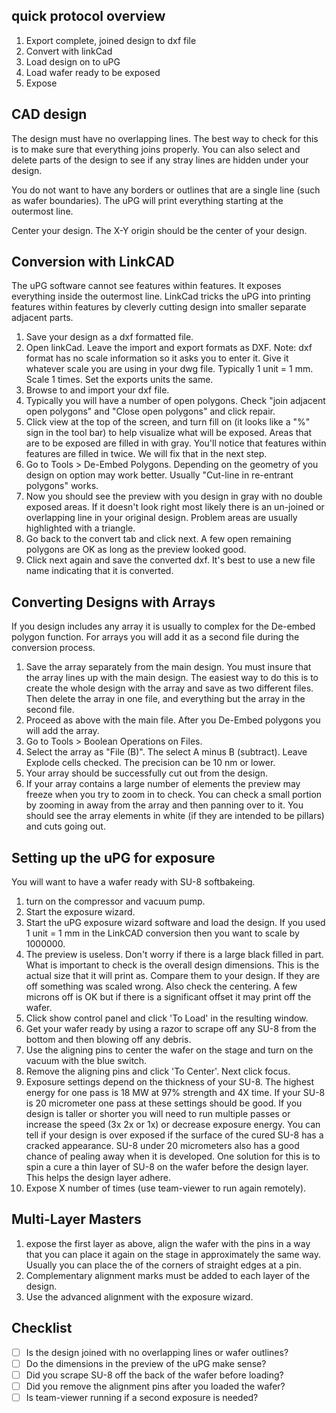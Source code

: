 quick protocol overview
----

1. Export complete, joined design to dxf file
2. Convert with linkCad
3. Load design on to uPG
3. Load wafer ready to be exposed
4. Expose

CAD design
---
The design must have no overlapping lines. The best way to check for this is to make sure that everything joins properly. You can also select and delete parts of the design to see if any stray lines are hidden under your design.

You do not want to have any borders or outlines that are a single line (such as wafer boundaries). The uPG will print everything starting at the outermost line.

Center your design. The X-Y origin should be the center of your design.

Conversion with LinkCAD
----
The uPG software cannot see features within features. It exposes everything inside the outermost line. LinkCad tricks the uPG into printing features within features by cleverly cutting design into smaller separate adjacent parts. 

1. Save your design as a dxf formatted file.
2. Open linkCad. Leave the import and export formats as DXF. Note: dxf format has no scale information so it asks you to enter it. Give it whatever scale you are using in your dwg file. Typically 1 unit = 1 mm. Scale 1 times. Set the exports units the same.
3. Browse to and import your dxf file.
4. Typically you will have a number of open polygons. Check "join adjacent open polygons" and "Close open polygons" and click repair.
5. Click view at the top of the screen, and turn fill on (it looks like a "%" sign in the tool bar) to help visualize what will be exposed. Areas that are to be exposed are filled in with gray. You'll notice that features within features are filled in twice. We will fix that in the next step.
6. Go to Tools > De-Embed Polygons. Depending on the geometry of you design on option may work better. Usually "Cut-line in re-entrant polygons" works.
7. Now you should see the preview with you design in gray with no double exposed areas. If it doesn't look right most likely there is an un-joined or overlapping line in your original design. Problem areas are usually highlighted with a triangle.
8. Go back to the convert tab and click next. A few open remaining polygons are OK as long as the preview looked good.
9. Click next again and save the converted dxf. It's best to use a new file name indicating that it is converted.


Converting Designs with Arrays
---

If you design includes any array it is usually to complex for the De-embed polygon function. For arrays you will add it as a second file during the conversion process.

1. Save the array separately from the main design. You must insure that the array lines up with the main design. The easiest way to do this is to create the whole design with the array and save as two different files. Then delete the array in one file, and everything but the array in the second file.
2. Proceed as above with the main file. After you De-Embed polygons you will add the array.
3. Go to Tools > Boolean Operations on Files.
4. Select the array as "File (B)". The select A minus B (subtract). Leave Explode cells checked. The precision can be 10 nm or lower.
5. Your array should be successfully cut out from the design. 
6. If your array contains a large number of elements the preview may freeze when you try to zoom in to check. You can check a small portion by zooming in away from the array and then panning over to it. You should see the array elements in white (if they are intended to be pillars) and cuts going out.

Setting up the uPG for exposure
----
You will want to have a wafer ready with SU-8 softbakeing.

1. turn on the compressor and vacuum pump.
2. Start the exposure wizard.
3. Start the uPG exposure wizard software and load the design. If you used 1 unit = 1 mm in the LinkCAD conversion then you want to scale by 1000000.
4. The preview is useless. Don't worry if there is a large black filled in part. What is important to check is the overall design dimensions. This is the actual size that it will print as. Compare them to your design. If they are off something was scaled wrong. Also check the centering. A few microns off is OK but if there is a significant offset it may print off the wafer.
5. Click show control panel and click 'To Load' in the resulting window. 
6. Get your wafer ready by using a razor to scrape off any SU-8 from the bottom and then blowing off any debris.
7. Use the aligning pins to center the wafer on the stage and turn on the vacuum with the blue switch.
8. Remove the aligning pins and click 'To Center'. Next click focus.
9. Exposure settings depend on the thickness of your SU-8. The highest energy for one pass is 18 MW at 97% strength and 4X time. If your SU-8 is 20 micrometer one pass at these settings should be good. If you design is taller or shorter you will need to run multiple passes or increase the speed (3x 2x or 1x) or decrease exposure energy. You can tell if your design is over exposed if the surface of the cured SU-8 has a cracked appearance. SU-8 under 20 micrometers also has a good chance of pealing away when it is developed. One solution for this is to spin a cure a thin layer of SU-8 on the wafer before the design layer. This helps the design layer adhere.
10. Expose X number of times (use team-viewer to run again remotely).

Multi-Layer Masters
-----
1. expose the first layer as above, align the wafer with the pins in a way that you can place it again on the stage in approximately the same way. Usually you can place the of the corners of straight edges at a pin.
2. Complementary alignment marks must be added to each layer of the design.
3. Use the advanced alignment with the exposure wizard.



Checklist
----
- [ ] Is the design joined with no overlapping lines or wafer outlines?
- [ ] Do the dimensions in the preview of the uPG make sense?
- [ ] Did you scrape SU-8 off the back of the wafer before loading?
- [ ] Did you remove the alignment pins after you loaded the wafer?
- [ ] Is team-viewer running if a second exposure is needed?
